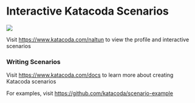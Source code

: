 # Interactive Katacoda Scenarios

[![](http://shields.katacoda.com/katacoda/naltun/count.svg)](https://www.katacoda.com/naltun "Get your profile on Katacoda.com")

Visit https://www.katacoda.com/naltun to view the profile and interactive scenarios

### Writing Scenarios
Visit https://www.katacoda.com/docs to learn more about creating Katacoda scenarios

For examples, visit https://github.com/katacoda/scenario-example
